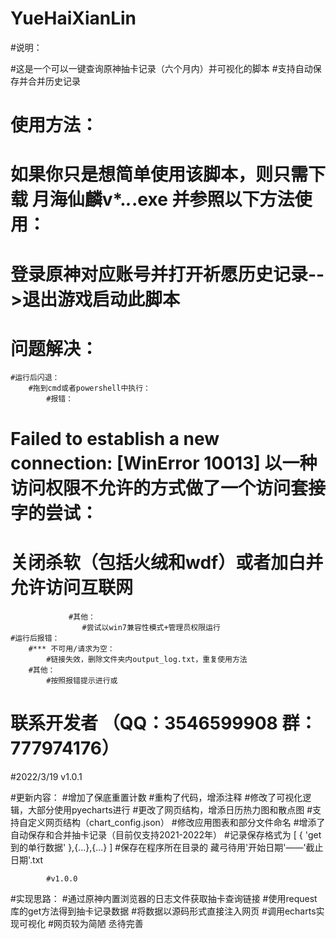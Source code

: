 # YueHaiXianLin
#说明：

#这是一个可以一键查询原神抽卡记录（六个月内）并可视化的脚本
#支持自动保存并合并历史记录

# 使用方法：

# 如果你只是想简单使用该脚本，则只需下载 月海仙麟v*.*.*.exe 并参照以下方法使用：
#     登录原神对应账号并打开祈愿历史记录-->退出游戏启动此脚本

# 问题解决：

    #运行后闪退：
        #拖到cmd或者powershell中执行：
            #报错：
#                 Failed to establish a new connection: [WinError 10013] 以一种访问权限不允许的方式做了一个访问套接字的尝试：
#                    关闭杀软（包括火绒和wdf）或者加白并允许访问互联网
                 #其他：
                    #尝试以win7兼容性模式+管理员权限运行
    #运行后报错：
        #*** 不可用/请求为空：
            #链接失效，删除文件夹内output_log.txt，重复使用方法
        #其他：
            #按照报错提示进行或
#            联系开发者 （QQ：3546599908  群：777974176）
#2022/3/19   v1.0.1 

#更新内容：
    #增加了保底重置计数
    #重构了代码，增添注释
    #修改了可视化逻辑，大部分使用pyecharts进行
    #更改了网页结构，增添日历热力图和散点图
    #支持自定义网页结构（chart_config.json）
    #修改应用图表和部分文件命名
    #增添了自动保存和合并抽卡记录（目前仅支持2021-2022年）
        #记录保存格式为  [ { 'get到的单行数据' },{...},{...} ]
    #保存在程序所在目录的 藏弓待用'开始日期'——'截止日期'.txt
    
            #v1.0.0
#实现思路：
#通过原神内置浏览器的日志文件获取抽卡查询链接
#使用request库的get方法得到抽卡记录数据
#将数据以源码形式直接注入网页
#调用echarts实现可视化
#网页较为简陋  丞待完善

